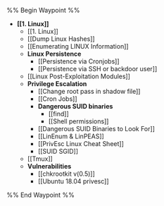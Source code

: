 %% Begin Waypoint %%
- **[[1. Linux]]**
	- [[1. Linux]]
	- [[Dump Linux Hashes]]
	- [[Enumerating LINUX Information]]
	- **Linux Persistence**
		- [[Persistence via Cronjobs]]
		- [[Persistence via SSH or backdoor user]]
	- [[Linux Post-Exploitation Modules]]
	- **Privilege Escalation**
		- [[Change root pass in shadow file]]
		- [[Cron Jobs]]
		- **Dangerous SUID binaries**
			- [[find]]
			- [[Shell permissions]]
		- [[Dangerous SUID Binaries to Look For]]
		- [[LinEnum & LinPEAS]]
		- [[PrivEsc Linux Cheat Sheet]]
		- [[SUID SGID]]
	- [[Tmux]]
	- **Vulnerabilities**
		- [[chkrootkit v(0.5)]]
		- [[Ubuntu 18.04 privesc]]

%% End Waypoint %%